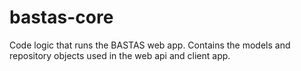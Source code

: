 # bastas-core
Code logic that runs the BASTAS web app. Contains the models and repository objects used in the web api and client app.
